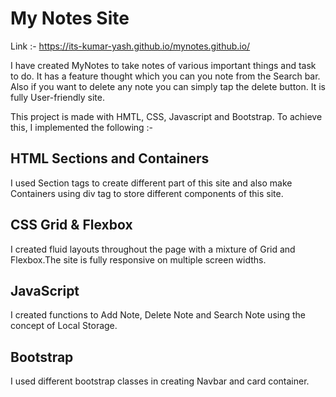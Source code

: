 # My Notes Site

Link :- https://its-kumar-yash.github.io/mynotes.github.io/

I have created MyNotes to take notes of various important things and task to do. It has a feature thought which you can you note from the Search bar. Also if you want to delete any note you can simply tap the delete button. It is fully User-friendly site.


This project is made with HMTL, CSS, Javascript and Bootstrap. To achieve this, I implemented the following :- 



## HTML Sections and Containers
I used Section tags to create different part of this site and also make Containers using div tag to store different components of this site. 



## CSS Grid & Flexbox 
I created fluid layouts throughout the page with a mixture of Grid and Flexbox.The site is fully responsive on multiple screen widths.



## JavaScript
I created functions to Add Note, Delete Note and Search Note using the concept of Local Storage.

## Bootstrap
I used different bootstrap classes in creating Navbar and card container.











